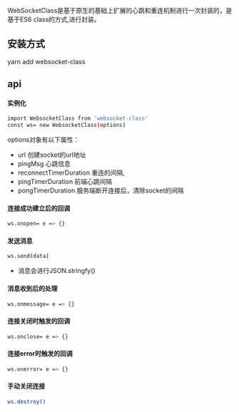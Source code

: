 WebSocketClass是基于原生的基础上扩展的心跳和重连机制进行一次封装的，是基于ES6 class的方式,进行封装。

## 安装方式
yarn add websocket-class

## api
#### 实例化
```bash
import WebsocketClass from 'websocket-class'
const ws= new WebsocketClass(options)
```
options对象有以下属性：
- url 创建socket的url地址
- pingMsg 心跳信息
- reconnectTimerDuration 重连的间隔,
- pingTimerDuration 前端心跳间隔
- pongTimerDuration 服务端断开连接后，清除socket的间隔

#### 连接成功建立后的回调
```bash
ws.onopen= e => {}
```
#### 发送消息
```bash
ws.send(data)
```
- 消息会进行JSON.stringfy()

#### 消息收到后的处理
```bash
ws.onmessage= e => {}
```
#### 连接关闭时触发的回调
```bash
ws.onclose= e => {}
```
#### 连接error时触发的回调
```bash
ws.onerror= e => {}
```
#### 手动关闭连接
```bash
ws.destroy()
```

